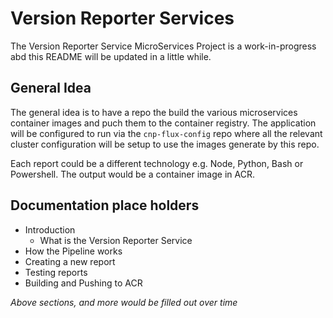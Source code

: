 # Version Reporter Services
The Version Reporter Service MicroServices Project is a work-in-progress abd this README will be updated
in a little while.

## General Idea
The general idea is to have a repo the build the various microservices container images and puch them
to the container registry. The application will be configured to run via the `cnp-flux-config` repo where
all the relevant cluster configuration will be setup to use the images generate by this repo.

Each report could be a different technology e.g. Node, Python, Bash or Powershell.
The output would be a container image in ACR.

## Documentation place holders
- Introduction
  - What is the Version Reporter Service
- How the Pipeline works
- Creating a new report
- Testing reports
- Building and Pushing to ACR

_Above sections, and more would be filled out over time_
